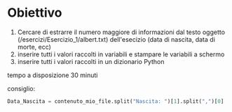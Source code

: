 # Obiettivo
1. Cercare di estrarre il numero maggiore di informazioni dal testo oggetto (/esercizi/Esercizio_1/albert.txt)
 dell'esecizio (data di nascita, data di morte, ecc)
1. inserire tutti i valori raccolti in variabili e stampare le variabili a schermo
1. inserire tutti i valori raccolti in un dizionario Python

tempo a disposizione 30 minuti 

consiglio: 
``` python
Data_Nascita = contenuto_mio_file.split("Nascita: ")[1].split(",")[0]
```
